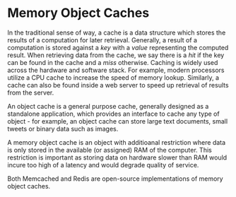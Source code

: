 # Memory Object Caches

In the traditional sense of way, a cache is a data structure which stores the results of a computation for later retrieval. Generally, a result of a computation is stored against a *key* with a *value* representing the computed result. When retrieving data from the cache, we say there is a *hit* if the key can be found in the cache and a *miss* otherwise. Caching is widely used across the hardware and software stack. For example, modern processors utilize a CPU cache to increase the speed of memory lookup. Similarly, a cache can also be found inside a web server to speed up retrieval of results from the server.

An object cache is a general purpose cache, generally designed as a standalone application, which provides an interface to cache any type of object - for example, an object cache can store large text documents, small tweets or binary data such as images.

A memory object cache is an object with additioanal restriction where data is only stored in the available (or assigned) RAM of the computer. This restriction is important as storing data on hardware slower than RAM would incure too high of a latency and would degrade quality of service.

Both Memcached and Redis are open-source implementations of memory object caches.